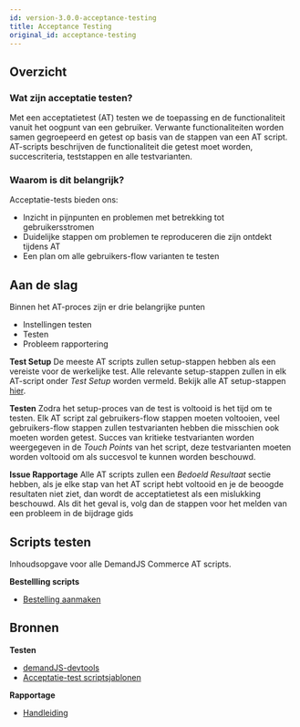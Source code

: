 ```yaml
---
id: version-3.0.0-acceptance-testing
title: Acceptance Testing
original_id: acceptance-testing
---
```


## Overzicht

### Wat zijn acceptatie testen?

Met een acceptatietest (AT) testen we de toepassing en de functionaliteit vanuit het oogpunt van een gebruiker. Verwante functionaliteiten worden samen gegroepeerd en getest op basis van de stappen van een AT script. AT-scripts beschrijven de functionaliteit die getest moet worden, succescriteria, teststappen en alle testvarianten.

### Waarom is dit belangrijk?

Acceptatie-tests bieden ons:
- Inzicht in pijnpunten en problemen met betrekking tot gebruikersstromen
- Duidelijke stappen om problemen te reproduceren die zijn ontdekt tijdens AT
- Een plan om alle gebruikers-flow varianten te testen

## Aan de slag
Binnen het AT-proces zijn er drie belangrijke punten
- Instellingen testen
- Testen
- Probleem rapportering

**Test Setup** De meeste AT scripts zullen setup-stappen hebben als een vereiste voor de werkelijke test. Alle relevante setup-stappen zullen in elk AT-script onder _Test Setup_ worden vermeld. Bekijk alle AT setup-stappen [hier](test-setup.md).

**Testen** Zodra het setup-proces van de test is voltooid is het tijd om te testen. Elk AT script zal gebruikers-flow stappen moeten voltooien, veel gebruikers-flow stappen zullen testvarianten hebben die misschien ook moeten worden getest. Succes van kritieke testvarianten worden weergegeven in de _Touch Points_ van het script, deze testvarianten moeten worden voltooid om als succesvol te kunnen worden beschouwd.

**Issue Rapportage** Alle AT scripts zullen een _Bedoeld Resultaat_ sectie hebben, als je elke stap van het AT script hebt voltooid en je de beoogde resultaten niet ziet, dan wordt de acceptatietest als een mislukking beschouwd. Als dit het geval is, volg dan de stappen voor het melden van een probleem in de bijdrage gids

## Scripts testen
Inhoudsopgave voor alle DemandJS Commerce AT scripts.

**BestellIing scripts**
- [Bestelling aanmaken](order-creation.md)


<!--
 - [Order Fulfillment](scripts/order-fulfillment.md)
 - [Order Canceling](scripts/order-canceling.md)
 - [Order Refunding](scripts/order-refunding.md)
-->

## Bronnen
**Testen**
- [demandJS-devtools](https://github.com/reactioncommerce/reaction-devtools)
- [Acceptatie-test scriptsjablonen](script-template)

**Rapportage**
- [Handleiding](contributing-to-reaction)
